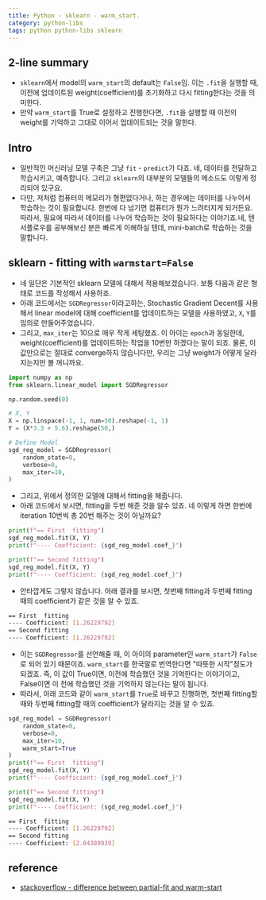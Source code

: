 ```yaml
---
title: Python - sklearn - warm_start.
category: python-libs
tags: python python-libs sklearn 
---
```


## 2-line summary

- `sklearn`에서 model의 `warm_start`의 default는 `False`임. 이는 `.fit`을 실행할 때, 이전에 업데이트된 weight(coefficient)를 초기화하고 다시 fitting한다는 것을 의미한다.
- 만약 `warm_start`를 True로 설정하고 진행한다면, `.fit`을 실행할 때 이전의 weight를 기억하고 그대로 이어서 업데이트되는 것을 말한다.

## Intro

- 일반적인 머신러닝 모델 구축은 그냥 `fit` - `predict`가 다죠. 네, 데이터를 전달하고 학습시키고, 예측합니다. 그리고 `sklearn`의 대부분의 모델들의 메소드도 이렇게 정리되어 있구요.
- 다만, 저처럼 컴퓨터의 메모리가 형편없다거나, 하는 경우에는 데이터를 나누어서 학습하는 것이 필요합니다. 한번에 다 넘기면 컴퓨터가 뭔가 느려터지게 되거든요. 따라서, 필요에 따라서 데이터를 나누어 학습하는 것이 필요하다는 이야기죠.네, 텐서플로우를 공부해보신 분은 빠르게 이해하실 텐데, mini-batch로 학습하는 것을 말합니다.

## sklearn - fitting with `warmstart=False`

- 네 일단은 기본적인 sklearn 모델에 대해서 적용해보겠습니다. 보통 다음과 같은 형태로 코드를 작성해서 사용하죠. 
- 아래 코드에서는 `SGDRegressor`이라고하는, Stochastic Gradient Decent를 사용해서 linear model에 대해 coefficient를 업데이트하는 모델을 사용하였고, `X`, `Y`를 임의로 만들어주었습니다.
- 그리고, `max_iter`는 10으로 매우 작게 세팅했죠. 이 아이는 `epoch`과 동일한데, weight(coefficient)를 업데이트하는 작업을 10번만 하겠다는 말이 되죠. 물론, 이 값만으로는 절대로 converge하지 않습니다만, 우리는 그냥 weight가 어떻게 달라지는지만 볼 꺼니까요.

```python
import numpy as np
from sklearn.linear_model import SGDRegressor

np.random.seed(0)

# X, Y
X = np.linspace(-1, 1, num=50).reshape(-1, 1)
Y = (X*3.3 + 5.6).reshape(50,)

# Define Model
sgd_reg_model = SGDRegressor(
    random_state=0,
    verbose=0,
    max_iter=10,
)
```

- 그리고, 위에서 정의한 모델에 대해서 fitting을 해줍니다.
- 아래 코드에서 보시면, fitting을 두번 해준 것을 알수 있죠. 네 이렇게 하면 한번에 iteration 10번씩 총 20번 해주는 것이 아닐까요?

```python
print(f"== First  fitting")
sgd_reg_model.fit(X, Y)
print(f"---- Coefficient: {sgd_reg_model.coef_}")

print(f"== Second fitting")
sgd_reg_model.fit(X, Y)
print(f"---- Coefficient: {sgd_reg_model.coef_}")
```

- 안타깝게도 그렇지 않습니다. 아래 결과를 보시면, 첫번째 fitting과 두번째 fitting 때의 coefficient가 같은 것을 알 수 있죠.

```bash
== First  fitting
---- Coefficient: [1.26229792]
== Second fitting
---- Coefficient: [1.26229792]
```

- 이는 `SGDRegressor`를 선언해줄 때, 이 아이의 parameter인 `warm_start`가 `False`로 되어 있기 때문이죠. `warm_start`를 한국말로 번역한다면 "따뜻한 시작"정도가 되겠죠. 즉, 이 값이 True이면, 이전에 학습했던 것을 기억한다는 이야기이고, False이면 이 전에 학습했던 것을 기억하지 않는다는 말이 됩니다.
- 따라서, 아래 코드와 같이 `warm_start`를 `True`로 바꾸고 진행하면, 첫번째 fitting할 때와 두번째 fitting할 때의 coefficient가 달라지는 것을 알 수 있죠.

```python
sgd_reg_model = SGDRegressor(
    random_state=0,
    verbose=0,
    max_iter=10,
    warm_start=True
)
print(f"== First  fitting")
sgd_reg_model.fit(X, Y)
print(f"---- Coefficient: {sgd_reg_model.coef_}")

print(f"== Second fitting")
sgd_reg_model.fit(X, Y)
print(f"---- Coefficient: {sgd_reg_model.coef_}")
```

```bash
== First  fitting
---- Coefficient: [1.26229792]
== Second fitting
---- Coefficient: [2.04389939]
```

## reference

- [stackoverflow - difference between partial-fit and warm-start](https://stackoverflow.com/questions/38052342/what-is-the-difference-between-partial-fit-and-warm-start)
